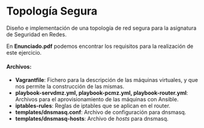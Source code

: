 # Topología Segura
Diseño e implementación de una topología de red segura para la asignatura de Seguridad en Redes.

En **Enunciado.pdf** podemos encontrar los requisitos para la realización de este ejercicio.

#### Archivos:
 - **Vagrantfile**: Fichero para la descripción de las máquinas virtuales, y que nos permite la construcción de las mismas. 
 - **playbook-servdmz.yml, playbook-pcmz.yml, playbook-router.yml**: Archivos para el aprovisionamiento de las máquinas con Ansible.
 - **iptables-rules**: Reglas de iptables que se aplican en el router.
 - **templates/dnsmasq.conf**: Archivo de configuración para dnsmasq.
 - **templates/dnsmasq-hosts**: Archivo de *hosts* para dnsmasq.
